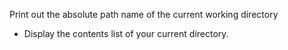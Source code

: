 Print out the absolute path name of the current working directory
- Display the contents list of your current directory.
